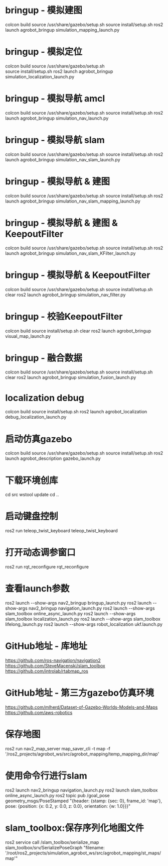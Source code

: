 
# bringup - 模拟建图
colcon build
source /usr/share/gazebo/setup.sh
source install/setup.sh
ros2 launch agrobot_bringup simulation_mapping_launch.py 

# bringup - 模拟定位
colcon build
source /usr/share/gazebo/setup.sh  
source install/setup.sh
ros2 launch agrobot_bringup simulation_localization_launch.py

# bringup - 模拟导航 amcl
colcon build
source /usr/share/gazebo/setup.sh
source install/setup.sh
ros2 launch agrobot_bringup simulation_nav_launch.py

# bringup - 模拟导航 slam
colcon build
source /usr/share/gazebo/setup.sh
source install/setup.sh
ros2 launch agrobot_bringup simulation_nav_slam_launch.py

# bringup - 模拟导航 & 建图
colcon build
source /usr/share/gazebo/setup.sh
source install/setup.sh
ros2 launch agrobot_bringup simulation_nav_slam_mapping_launch.py

# bringup - 模拟导航 & 建图 & KeepoutFilter
colcon build
source /usr/share/gazebo/setup.sh
source install/setup.sh
ros2 launch agrobot_bringup simulation_nav_slam_KFilter_launch.py

# bringup - 模拟导航 & KeepoutFilter 
colcon build
source /usr/share/gazebo/setup.sh
source install/setup.sh
clear
ros2 launch agrobot_bringup simulation_nav_filter.py

# bringup - 校验KeepoutFilter 
colcon build
source install/setup.sh
clear
ros2 launch agrobot_bringup visual_map_launch.py

# bringup - 融合数据
colcon build
source /usr/share/gazebo/setup.sh
source install/setup.sh
clear
ros2 launch agrobot_bringup simulation_fusion_launch.py

# localization debug
colcon build
source install/setup.sh
ros2 launch agrobot_localization debug_localization_launch.py 

# 启动仿真gazebo
colcon build
source /usr/share/gazebo/setup.sh
source install/setup.sh
ros2 launch agrobot_description gazebo_launch.py


# 下载环境创库
cd src
wstool update
cd ..

# 启动键盘控制
ros2 run teleop_twist_keyboard teleop_twist_keyboard

# 打开动态调参窗口
ros2 run rqt_reconfigure rqt_reconfigure

# 查看launch参数
ros2 launch --show-args nav2_bringup bringup_launch.py
ros2 launch --show-args nav2_bringup navigation_launch.py
ros2 launch --show-args slam_toolbox online_async_launch.py
ros2 launch --show-args slam_toolbox localization_launch.py
ros2 launch --show-args slam_toolbox lifelong_launch.py
ros2 launch --show-args robot_localization ukf.launch.py

# GitHub地址 - 库地址
https://github.com/ros-navigation/navigation2
https://github.com/SteveMacenski/slam_toolbox
https://github.com/introlab/rtabmap_ros

# GitHub地址 - 第三方gazebo仿真环境
https://github.com/mlherd/Dataset-of-Gazebo-Worlds-Models-and-Maps
https://github.com/aws-robotics


# 保存地图
ros2 run nav2_map_server map_saver_cli -t map -f '/ros2_projects/agrobot_ws/src/agrobot_mapping/temp_mapping_dir/map'


# 使用命令行进行slam
ros2 launch nav2_bringup navigation_launch.py
ros2 launch slam_toolbox online_async_launch.py
ros2 topic pub /goal_pose geometry_msgs/PoseStamped "{header: {stamp: {sec: 0}, frame_id: 'map'}, pose: {position: {x: 0.2, y: 0.0, z: 0.0}, orientation: {w: 1.0}}}"


# slam_toolbox:保存序列化地图文件
ros2 service call /slam_toolbox/serialize_map slam_toolbox/srv/SerializePoseGraph "filename: '/root/ros2_projects/simulation_agrobot_ws/src/agrobot_mapping/st_maps/map'"

